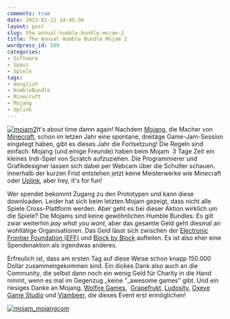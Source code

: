 ```yaml
---
comments: true
date: 2013-02-21 14:45:36
layout: post
slug: the-annual-humble-bundle-mojam-2
title: The Annual Humble Bundle Mojam 2
wordpress_id: 589
categories:
- Software
- Spass
- Spiele
tags:
- denglish
- HumbleBundle
- Minecraft
- Mojang
- Uplink
---
```


[![mojam2](http://stonedgolem.de/wp-content/uploads/2013/02/mojam2-300x88.png)](http://humblebundle.com)It's about time damn again! Nachdem [Mojang](http://mojang.com/), die Macher von [Minecraft](https://minecraft.net/), schon im letzen Jahr eine spontane, dreitäge Game-Jam-Session eingelegt haben, gibt es dieses Jahr die Fortsetzung! Die Regeln sind einfach: Mojang (und einige Freunde) haben beim Mojam  3 Tage Zeit ein kleines Indi-Spiel von Scratch aufzuziehen. Die Programmierer und Grafikdesigner lassen sich dabei per Webcam über die Schulter schauen. Innerhalb der kurzen Frist entstehen jetzt keine Meisterwerke wie Minecraft oder [Uplink](http://www.introversion.co.uk/uplink/), aber hey, it's for fun!




<!-- more -->




Wer spendet bekommt Zugang zu den Prototypen und kann diese downloaden. Leider hat sich beim letzten Mojam gezeigt, dass nicht alle Spiele Cross-Plattform werden. Aber geht es bei dieser Aktion wirklich um die Spiele? Die Mojams sind keine gewöhnlichen Humble Bundles: Es gilt zwar weiterhin _pay what you want_, aber das gesamte Geld geht diesmal an wohltätige Organisationen. Das Geld lässt sich zwischen der [Electronic Frontier Foundation (EFF)](https://www.eff.org/) und [Block by Block](http://blockbyblock.mojang.com/) aufteilen. Es ist also eher eine Spendenaktion als irgendwas anderes.




Erfreulich ist, dass am ersten Tag auf diese Weise schon knapp 150.000 Dollar zusammengekommen sind. Ein dickes Dank also auch an die Community, die selbst dann noch ein wenig Geld für Charity in die Hand nimmt, wenn es mal im Gegenzug _keine "_awesome games" gibt. Und ein riesiges Danke an Mojang, [Wolfire Games](http://www.wolfire.com/),  [Grapefrukt](http://grapefrukt.com/), [Ludosity](http://ludosity.com/), [Oxeye Game Studio](http://www.oxeyegames.com/) und [Vlambeer](http://www.vlambeer.com/), die dieses Event erst ermöglichen!




[![mojam_mojangcom](http://stonedgolem.de/wp-content/uploads/2013/02/mojam_mojangcom-202x300.png)](http://humblebundle.com)
